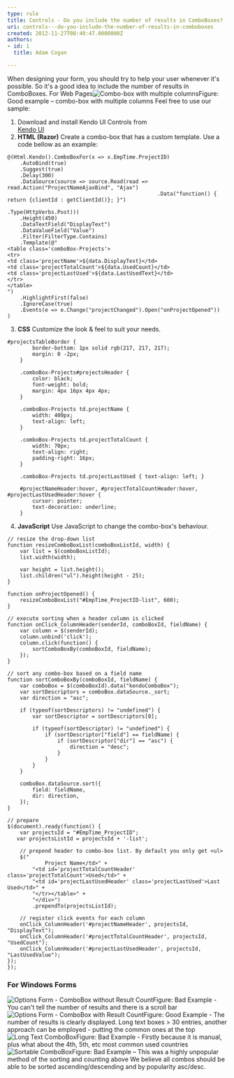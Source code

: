 ```yaml
---
type: rule
title: Controls - Do you include the number of results in ComboBoxes?
uri: controls---do-you-include-the-number-of-results-in-comboboxes
created: 2012-11-27T08:40:47.0000000Z
authors:
- id: 1
  title: Adam Cogan

---
```


 
When designing your form, you should try to help your user whenever it's possible. So it's a good idea to include the number of results in ComboBoxes.
   ​For Web Pages![Combo-box with multiple columns](/DesignandPresentation/RulestoBetterInterfacesControls/PublishingImages/combo-box-multiple-col.jpg)Figure: Good example – combo-box with multiple columns Feel free to use our sample:  
1. Download and install Kendo UI Controls from <br>      [Kendo UI](http&#58;//www.kendoui.com/)
2. **HTML (Razor)**
 Create a combo-box that has a custom template. Use a code bellow as an example: <br>      

```
@(Html.Kendo().ComboBoxFor(x => x.EmpTime.ProjectID)
    .AutoBind(true)
    .Suggest(true)
    .Delay(300)
    .DataSource(source => source.Read(read => read.Action("ProjectNameAjaxBind", "Ajax")
                                                .Data("function() { return {clientId : getClientId()}; }")
                                                .Type(HttpVerbs.Post)))
    .Height(450)
    .DataTextField("DisplayText")
    .DataValueField("Value")
    .Filter(FilterType.Contains)
    .Template(@"
<table class='comboBox-Projects'>
<tr>
<td class='projectName'>${data.DisplayText}</td>
<td class='projectTotalCount'>${data.UsedCount}</td>
<td class='projectLastUsed'>${data.LastUsedText}</td>
</tr>
</table>
")
    .HighlightFirst(false)
    .IgnoreCase(true)
    .Events(e => e.Change("projectChanged").Open("onProjectOpened"))
)
```
3. **CSS**
 Customize the look & feel to suit your needs. <br>      

```
#projectsTableBorder {
        border-bottom: 1px solid rgb(217, 217, 217);
        margin: 0 -2px;
    }
 
    .comboBox-Projects#projectsHeader {
        color: black;
        font-weight: bold;
        margin: 4px 16px 4px 4px;
    }
 
    .comboBox-Projects td.projectName {
        width: 400px;
        text-align: left;
    }
 
    .comboBox-Projects td.projectTotalCount {
        width: 70px;
        text-align: right;
        padding-right: 16px;
    }
 
    .comboBox-Projects td.projectLastUsed { text-align: left; }
 
    #projectNameHeader:hover, #projectTotalCountHeader:hover, #projectLastUsedHeader:hover {
        cursor: pointer;
        text-decoration: underline;
    }
```
4. **JavaScript**
 Use JavaScript to change the combo-box's behaviour. <br>      

```
// resize the drop-down list
function resizeComboBoxList(comboBoxListId, width) {
    var list = $(comboBoxListId);
    list.width(width);
 
    var height = list.height();
    list.children("ul").height(height - 25);
}
 
function onProjectOpened() {
    resizeComboBoxList("#EmpTime_ProjectID-list", 600);
}
 
// execute sorting when a header column is clicked
function onClick_ColumnHeader(senderId, comboBoxId, fieldName) {
    var column = $(senderId);
    column.unbind('click');
    column.click(function() {
        sortComboBoxBy(comboBoxId, fieldName);
    });
}
 
// sort any combo-box based on a field name
function sortComboBoxBy(comboBoxId, fieldName) {
    var comboBox = $(comboBoxId).data("kendoComboBox");
    var sortDescriptors = comboBox.dataSource._sort;
    var direction = "asc";
 
    if (typeof(sortDescriptors) != "undefined") {
        var sortDescriptor = sortDescriptors[0];
 
        if (typeof(sortDescriptor) != "undefined") {
            if (sortDescriptor["field"] == fieldName) {
                if (sortDescriptor["dir"] == "asc") {
                    direction = "desc";
                }
            }
        }
    }
 
    comboBox.dataSource.sort({
        field: fieldName,
        dir: direction,
    });
}
 
// prepare 
$(document).ready(function() {
    var projectsId = "#EmpTime_ProjectID";
   var projectsListId = projectsId + '-list';
   
    // prepend header to combo-box list. By default you only get <ul>
    $("
            Project Name</td>" +
        "<td id='projectTotalCountHeader' class='projectTotalCount'>Used</td>" +
        "<td id='projectLastUsedHeader' class='projectLastUsed'>Last Used</td>" +
        "</tr></table>" +
        "</div>")
        .prependTo(projectsListId);
 
    // register click events for each column
    onClick_ColumnHeader('#projectNameHeader', projectsId, "DisplayText");
    onClick_ColumnHeader('#projectTotalCountHeader', projectsId, "UsedCount");
    onClick_ColumnHeader('#projectLastUsedHeader', projectsId, "LastUsedValue");
});
});
```


### For Windows Forms
![Options Form - ComboBox without Result Count](http&#58;//www.ssw.com.au/ssw/Standards/Rules/Images/ComboWF-1.jpg)Figure: Bad Example - You can't tell the number of results and there is a scroll bar![Options Form - ComboBox with Result Count](http&#58;//www.ssw.com.au/ssw/Standards/Rules/Images/ComboWF-2.jpg)Figure: Good Example - The number of results is clearly displayed. Long text boxes &gt; 30 entries, another approach can be employed - putting the common ones at the top![Long Text ComboBox](http&#58;//www.ssw.com.au/ssw/Standards/Rules/Images/Rule38LongTextCombobox.jpg)Figure: Bad Example - Firstly because it is manual, plus what about the 4th, 5th, etc most common used countries![Sortable ComboBox](http&#58;//www.ssw.com.au/ssw/Standards/Rules/Images/rule38SortableCombobox.jpg)Figure: Bad Example – This was a highly unpopular method of the sorting and counting above
We believe all combos should be able to be sorted ascending/descending and by popularity asc/desc.

